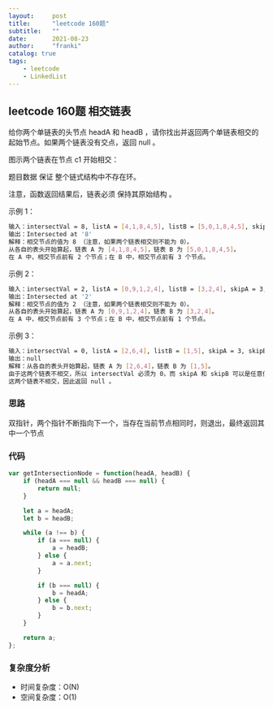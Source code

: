 ```yaml
---
layout:     post
title:      "leetcode 160题"
subtitle:   ""
date:       2021-08-23
author:     "franki"
catalog: true
tags:
    - leetcode
    - LinkedList
---
```


## leetcode 160题 相交链表

给你两个单链表的头节点 headA 和 headB ，请你找出并返回两个单链表相交的起始节点。如果两个链表没有交点，返回 null 。

图示两个链表在节点 c1 开始相交：



题目数据 保证 整个链式结构中不存在环。

注意，函数返回结果后，链表必须 保持其原始结构 。

示例 1：

```bash
输入：intersectVal = 8, listA = [4,1,8,4,5], listB = [5,0,1,8,4,5], skipA = 2, skipB = 3
输出：Intersected at '8'
解释：相交节点的值为 8 （注意，如果两个链表相交则不能为 0）。
从各自的表头开始算起，链表 A 为 [4,1,8,4,5]，链表 B 为 [5,0,1,8,4,5]。
在 A 中，相交节点前有 2 个节点；在 B 中，相交节点前有 3 个节点。
```

示例 2：

```bash
输入：intersectVal = 2, listA = [0,9,1,2,4], listB = [3,2,4], skipA = 3, skipB = 1
输出：Intersected at '2'
解释：相交节点的值为 2 （注意，如果两个链表相交则不能为 0）。
从各自的表头开始算起，链表 A 为 [0,9,1,2,4]，链表 B 为 [3,2,4]。
在 A 中，相交节点前有 3 个节点；在 B 中，相交节点前有 1 个节点。
```

示例 3：

```bash
输入：intersectVal = 0, listA = [2,6,4], listB = [1,5], skipA = 3, skipB = 2
输出：null
解释：从各自的表头开始算起，链表 A 为 [2,6,4]，链表 B 为 [1,5]。
由于这两个链表不相交，所以 intersectVal 必须为 0，而 skipA 和 skipB 可以是任意值。
这两个链表不相交，因此返回 null 。
```

### 思路

双指针，两个指针不断指向下一个，当存在当前节点相同时，则退出，最终返回其中一个节点

### 代码

```js
var getIntersectionNode = function(headA, headB) {
    if (headA === null && headB === null) {
        return null;
    }

    let a = headA;
    let b = headB;

    while (a !== b) {
        if (a === null) {
            a = headB;
        } else {
            a = a.next;
        }

        if (b === null) {
            b = headA;
        } else {
            b = b.next;
        }
    }

    return a;
};
```

### 复杂度分析

- 时间复杂度：O(N)
- 空间复杂度：O(1)
